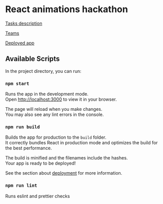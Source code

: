 # React animations hackathon

[Tasks description](https://docs.google.com/document/d/14Htew_YzCVcP5lT1-s6sgbaAwsGik1jPs_rkA0RtzY8/edit#)

[Teams](https://docs.google.com/spreadsheets/d/1wKo5fcuxizddfrIq8AoTrRJD_oiPFTWAhWn32k14NXI/edit#gid=0)

[Deployed app](https://selleo-react-animations-hackathon.netlify.app/)

## Available Scripts

In the project directory, you can run:

### `npm start`

Runs the app in the development mode.\
Open [http://localhost:3000](http://localhost:3000) to view it in your browser.

The page will reload when you make changes.\
You may also see any lint errors in the console.

### `npm run build`

Builds the app for production to the `build` folder.\
It correctly bundles React in production mode and optimizes the build for the best performance.

The build is minified and the filenames include the hashes.\
Your app is ready to be deployed!

See the section about [deployment](https://facebook.github.io/create-react-app/docs/deployment) for more information.

### `npm run lint`

Runs eslint and prettier checks
